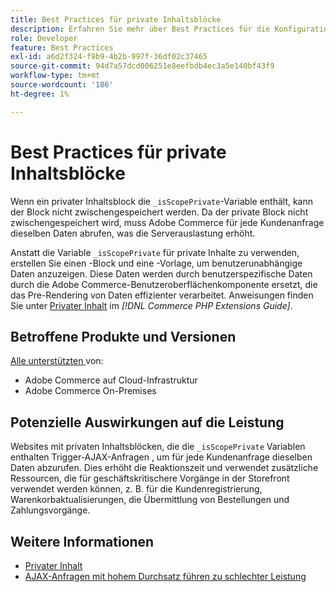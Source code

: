```yaml
---
title: Best Practices für private Inhaltsblöcke
description: Erfahren Sie mehr über Best Practices für die Konfiguration privater Inhaltsblöcke zur Optimierung der Leistung von Storefronts.
role: Developer
feature: Best Practices
exl-id: a6d2f324-f9b9-4b2b-997f-36df02c37465
source-git-commit: 94d7a57dcd006251e8eefbdb4ec3a5e140bf43f9
workflow-type: tm+mt
source-wordcount: '186'
ht-degree: 1%

---
```


# Best Practices für private Inhaltsblöcke

Wenn ein privater Inhaltsblock die `_isScopePrivate`-Variable enthält, kann der Block nicht zwischengespeichert werden. Da der private Block nicht zwischengespeichert wird, muss Adobe Commerce für jede Kundenanfrage dieselben Daten abrufen, was die Serverauslastung erhöht.

Anstatt die Variable `_isScopePrivate` für private Inhalte zu verwenden, erstellen Sie einen -Block und eine -Vorlage, um benutzerunabhängige Daten anzuzeigen. Diese Daten werden durch benutzerspezifische Daten durch die Adobe Commerce-Benutzeroberflächenkomponente ersetzt, die das Pre-Rendering von Daten effizienter verarbeitet. Anweisungen finden Sie unter [Privater Inhalt](https://developer.adobe.com/commerce/php/development/cache/page/private-content/) im _[!DNL Commerce PHP Extensions Guide]_.

## Betroffene Produkte und Versionen

[Alle unterstützten ](../../../release/versions.md) von:

- Adobe Commerce auf Cloud-Infrastruktur
- Adobe Commerce On-Premises

## Potenzielle Auswirkungen auf die Leistung

Websites mit privaten Inhaltsblöcken, die die `_isScopePrivate` Variablen enthalten Trigger-AJAX-Anfragen , um für jede Kundenanfrage dieselben Daten abzurufen. Dies erhöht die Reaktionszeit und verwendet zusätzliche Ressourcen, die für geschäftskritischere Vorgänge in der Storefront verwendet werden können, z. B. für die Kundenregistrierung, Warenkorbaktualisierungen, die Übermittlung von Bestellungen und Zahlungsvorgänge.

## Weitere Informationen

- [Privater Inhalt](../../../performance/configuration.md#client-side-optimization-settings)
- [AJAX-Anfragen mit hohem Durchsatz führen zu schlechter Leistung](https://experienceleague.adobe.com/docs/commerce-knowledge-base/kb/troubleshooting/miscellaneous/high-throughput-ajax-requests-cause-poor-performance.html)
